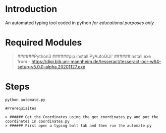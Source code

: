 # Introduction
An automated typing tool coded in python *for educational purposes only*

# Required Modules
>######Python3
> ######pip install PyAutoGUI'
> ######install exe from - https://digi.bib.uni-mannheim.de/tesseract/tesseract-ocr-w64-setup-v5.0.0-alpha.20201127.exe

# Steps

```
python automate.py

#Prerequisites

> ###### Get the Coordinates using the get_coordinates.py and put the coordinates in coordinates.py
> ###### First open a typing bolt tab and then run the automate.py

